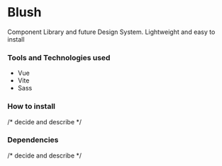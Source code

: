 # Blush

Component Library and future Design System. Lightweight and easy to install

### Tools and Technologies used

- Vue
- Vite
- Sass

### How to install
/* decide and describe */

### Dependencies
/* decide and describe */
